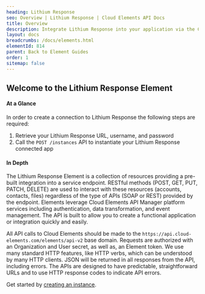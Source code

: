 ```yaml
---
heading: Lithium Response
seo: Overview | Lithium Response | Cloud Elements API Docs
title: Overview
description: Integrate Lithium Response into your application via the Cloud Elements APIs.
layout: docs
breadcrumbs: /docs/elements.html
elementId: 814
parent: Back to Element Guides
order: 1
sitemap: false
---
```


## Welcome to the Lithium Response Element


#### At a Glance

In order to create a connection to Lithium Response the following steps are required:

1. Retrieve your Lithium Response URL, username, and password
4. Call the `POST /instances` API to instantiate your Lithium Response connected app

#### In Depth

The Lithium Response Element is a collection of resources providing a pre-built integration into a service endpoint. RESTful methods (POST, GET, PUT, PATCH, DELETE) are used to interact with these resources (accounts, contacts, files) regardless of the type of APIs (SOAP or REST) provided by the endpoint. Elements leverage Cloud Elements API Manager platform services including authentication, data transformation, and event management.  The API is built to allow you to create a functional application or integration quickly and easily.

All API calls to Cloud Elements should be made to the `https://api.cloud-elements.com/elements/api-v2` base domain. Requests are authorized with an Organization and User secret, as well as, an Element token.  We use many standard HTTP features, like HTTP verbs, which can be understood by many HTTP clients. JSON will be returned in all responses from the API, including errors. The APIs are designed to have predictable, straightforward URLs and to use HTTP response codes to indicate API errors.

Get started by [creating an instance](lithium-create-instance.html).
